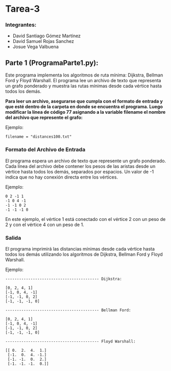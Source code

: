 # Tarea-3
### Integrantes:
- David Santiago Gómez Martínez
- David Samuel Rojas Sanchez
- Josue Vega Valbuena

## Parte 1 (ProgramaParte1.py):
Este programa implementa los algoritmos de ruta mínima: Dijkstra, Bellman Ford y Floyd Warshall. El programa lee un archivo de texto que representa un grafo ponderado y muestra las rutas mínimas desde cada vértice hasta todos los demás.

**Para leer un archivo, asegurarse que cumpla con el formato de entrada y que esté dentro de la carpeta en donde se encuentra el programa. Luego modificar la línea de código 77 asignando a la variable filename el nombre del archivo que represente el grafo:** 

Ejemplo:

```
filename = "distances100.txt"
```

### Formato del Archivo de Entrada
El programa espera un archivo de texto que represente un grafo ponderado. Cada línea del archivo debe contener los pesos de las aristas desde un vértice hasta todos los demás, separados por espacios. Un valor de -1 indica que no hay conexión directa entre los vértices.

Ejemplo:

```
0 2 -1 1
-1 0 4 -1
-1 -1 0 2
-1 -1 -1 0
```

En este ejemplo, el vértice 1 está conectado con el vértice 2 con un peso de 2 y con el vértice 4 con un peso de 1.

### Salida
El programa imprimirá las distancias mínimas desde cada vértice hasta todos los demás utilizando los algoritmos de Dijkstra, Bellman Ford y Floyd Warshall.

Ejemplo:

```
----------------------------------------- Dijkstra:

[0, 2, 4, 1]
[-1, 0, 4, -1]
[-1, -1, 0, 2]
[-1, -1, -1, 0]

----------------------------------------- Bellman Ford:

[0, 2, 4, 1]
[-1, 0, 4, -1]
[-1, -1, 0, 2]
[-1, -1, -1, 0]

----------------------------------------- Floyd Warshall:

[[ 0.  2.  4.  1.]
 [-1.  0.  4. -1.]
 [-1. -1.  0.  2.]
 [-1. -1. -1.  0.]]
```